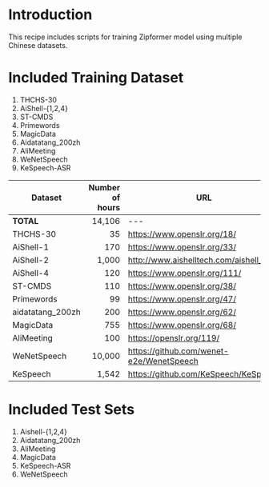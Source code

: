 
# Introduction

This recipe includes scripts for training Zipformer model using multiple Chinese datasets.

# Included Training Dataset
1. THCHS-30
2. AiShell-{1,2,4}
3. ST-CMDS
4. Primewords
5. MagicData
6. Aidatatang_200zh
7. AliMeeting
8. WeNetSpeech
9. KeSpeech-ASR

|Dataset| Number of hours| URL|
|---|---:|---|
|**TOTAL**|14,106|---|
|THCHS-30|35|https://www.openslr.org/18/|
|AiShell-1|170|https://www.openslr.org/33/|
|AiShell-2|1,000|http://www.aishelltech.com/aishell_2|
|AiShell-4|120|https://www.openslr.org/111/|
|ST-CMDS|110|https://www.openslr.org/38/|
|Primewords|99|https://www.openslr.org/47/|
|aidatatang_200zh|200|https://www.openslr.org/62/|
|MagicData|755|https://www.openslr.org/68/|
|AliMeeting|100|https://openslr.org/119/|
|WeNetSpeech|10,000|https://github.com/wenet-e2e/WenetSpeech|
|KeSpeech|1,542|https://github.com/KeSpeech/KeSpeech|


# Included Test Sets
1. Aishell-{1,2,4}
2. Aidatatang_200zh
3. AliMeeting
4. MagicData
5. KeSpeech-ASR
6. WeNetSpeech
